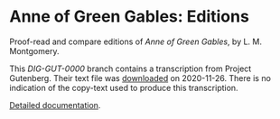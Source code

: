 # Anne of Green Gables: Editions
Proof-read and compare editions of _Anne of Green Gables_, by L. M. Montgomery.

This _DIG-GUT-0000_ branch contains a transcription from Project Gutenberg.
Their text file was <a href='http://www.gutenberg.org/files/45/45-0.txt'>downloaded</a> on 2020-11-26.
There is no indication of the copy-text used to produce this transcription.

<a href='https://johanley.github.io/anne-of-green-gables/index.html'>Detailed documentation</a>.